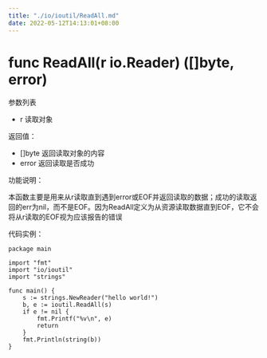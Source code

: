 ```yaml
---
title: "./io/ioutil/ReadAll.md"
date: 2022-05-12T14:13:01+08:00
---
```

# func ReadAll(r io.Reader) ([]byte, error)

参数列表

- r 读取对象 

返回值：

- []byte 返回读取对象的内容
- error 返回读取是否成功

功能说明：

本函数主要是用来从r读取直到遇到error或EOF并返回读取的数据；成功的读取返回的err为nil，而不是EOF。因为ReadAll定义为从资源读取数据直到EOF，它不会将从r读取的EOF视为应该报告的错误

代码实例：

	package main

	import "fmt"
	import "io/ioutil"
	import "strings"

	func main() {
		s := strings.NewReader("hello world!")
		b, e := ioutil.ReadAll(s)
		if e != nil {
			fmt.Printf("%v\n", e)
			return
		}
		fmt.Println(string(b))
	}
